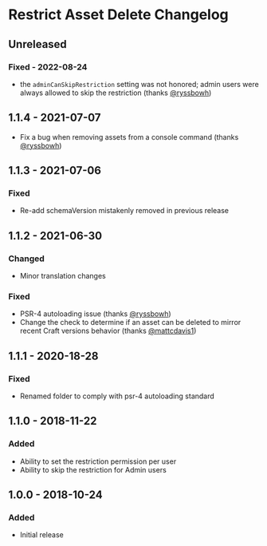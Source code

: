 # Restrict Asset Delete Changelog

## Unreleased
### Fixed - 2022-08-24
- the `adminCanSkipRestriction` setting was not honored; admin users were always 
  allowed to skip the restriction (thanks [@ryssbowh])


## 1.1.4 - 2021-07-07
- Fix a bug when removing assets from a console command (thanks [@ryssbowh])


## 1.1.3 - 2021-07-06
### Fixed
- Re-add schemaVersion mistakenly removed in previous release


## 1.1.2 - 2021-06-30
### Changed
- Minor translation changes
### Fixed
- PSR-4 autoloading issue (thanks [@ryssbowh])
- Change the check to determine if an asset can be deleted to mirror recent
  Craft versions behavior (thanks [@mattcdavis1])


## 1.1.1 - 2020-18-28
### Fixed
- Renamed folder to comply with psr-4 autoloading standard


## 1.1.0 - 2018-11-22
### Added
- Ability to set the restriction permission per user
- Ability to skip the restriction for Admin users


## 1.0.0 - 2018-10-24
### Added
- Initial release


[@ryssbowh]: https://github.com/ryssbowh
[@mattcdavis1]: https://github.com/mattcdavis1
